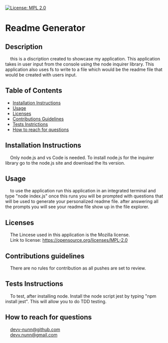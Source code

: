 [![License: MPL 2.0](https://img.shields.io/badge/License-MPL_2.0-brightgreen.svg)](https://opensource.org/licenses/MPL-2.0)
  # Readme Generator
  ## Description

   &nbsp;&nbsp;&nbsp;&nbsp;this is a discription created to showcase my application. This application takes in user input from the console using the node inquirer library. This application also uses fs to write to a file which would be the readme file that would be created with users input. 

  ## Table of Contents
   - [Installation Instructions](#Installation-Instructions)<br/>
   - [Usage](#Usage)<br/>
   - [Licenses](#Licenses)<br/>
   - [Contributions Guidelines](#Contributions-guidelines)<br/>
   - [Tests Instrictions](#Tests-Instructions)<br/>
   - [How to reach for questions](#How-to-reach-for-questions)<br/>


  ## Installation Instructions

  &nbsp;&nbsp;&nbsp;&nbsp;Only node.js and vs Code is needed. To install node.js for the inquirer library go to the node.js site and download the lts version.

  ## Usage

  &nbsp;&nbsp;&nbsp;&nbsp;to use the application run this application in an integrated terminal and type "node index.js" once this runs you will be prompted with questions that will be used to generate your personalized readme file. after answering all the prompts you will see your readme file show up in the file explorer.

  
  ## Licenses
  &nbsp;&nbsp;&nbsp;&nbsp;The Lincese used in this application is the Mozilla license.<br/>
  &nbsp;&nbsp;&nbsp;&nbsp;Link to license: https://opensource.org/licenses/MPL-2.0
  

  ## Contributions guidelines

  &nbsp;&nbsp;&nbsp;&nbsp;There are no rules for contribution as all pushes are set to review.

  ## Tests Instructions

  &nbsp;&nbsp;&nbsp;&nbsp;To test, after installing node. Install the node script jest by typing "npm install jest". This will allow you to do TDD testing.

  ## How to reach for questions

  &nbsp;&nbsp;&nbsp;&nbsp;devv-nunn@github.com<br/>
  &nbsp;&nbsp;&nbsp;&nbsp;devv.nunn@gmail.com
